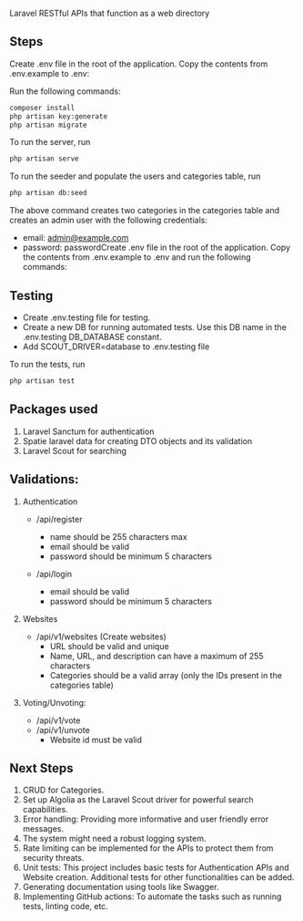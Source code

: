 Laravel RESTful APIs that function as a web directory

## Steps
Create .env file in the root of the application. Copy the contents from .env.example to .env:

Run the following commands:
```bash
composer install
php artisan key:generate
php artisan migrate
```

To run the server, run
```bash
php artisan serve
```

To run the seeder and populate the users and categories table, run 
```bash
php artisan db:seed
```

The above command creates two categories in the categories table and creates an admin user with the following credentials:
- email: admin@example.com
- password: passwordCreate .env file in the root of the application. Copy the contents from .env.example to .env and run the following commands:

## Testing

- Create .env.testing file for testing. 
- Create a new DB for running automated tests. Use this DB name in the .env.testing DB_DATABASE constant.
- Add SCOUT_DRIVER=database to .env.testing file

To run the tests, run
```bash
php artisan test
```

## Packages used
1. Laravel Sanctum for authentication
2. Spatie laravel data for creating DTO objects and its validation
3. Laravel Scout for searching

## Validations:
1. Authentication
    - /api/register
        - name should be 255 characters max
        - email should be valid
        - password should be minimum 5 characters

    - /api/login
        - email should be valid
        - password should be minimum 5 characters

2. Websites
    - /api/v1/websites (Create websites)
        - URL should be valid and unique
        - Name, URL, and description can have a maximum of 255 characters
        - Categories should be a valid array (only the IDs present in the categories table)

3. Voting/Unvoting:
    - /api/v1/vote
    - /api/v1/unvote
        - Website id must be valid


## Next Steps
1. CRUD for Categories.
2. Set up Algolia as the Laravel Scout driver for powerful search capabilities.
3. Error handling: Providing more informative and user friendly error messages.
4. The system might need a robust logging system.
5. Rate limiting can be implemented for the APIs to protect them from security threats.
6. Unit tests: This project includes basic tests for Authentication APIs and Website creation. Additional tests for other functionalities can be added.
7. Generating documentation using tools like Swagger.
8. Implementing GitHub actions: To automate the tasks such as running tests, linting code, etc.
